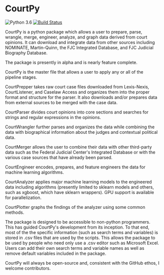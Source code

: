 # CourtPy

![Python 3.6](https://img.shields.io/badge/python-3.6-blue.svg)
[![Build Status](https://img.shields.io/travis/with_precedent/courtpy.svg)](https://travis-ci.org/with_precedent/courtpy) 

CourtPy is a python package which allows a user to prepare, parse, wrangle, merge, engineer, analyze, and graph data derived from court opinions. It can download and integrate data from other sources including NOMINATE, Martin-Quinn, the FJC Integrated Database, and FJC Judicial Biography Database.

The package is presently in alpha and is nearly feature complete.

CourtPy is the master file that allows a user to apply any or all of the pipeline stages.

CourtPrepper takes raw court case files downloaded from Lexis-Nexis, CourtListener, and Caselaw Access and organizes them into the proper format and structure for the parser. It also downloads and/or prepares data from external sources to be merged with the case data.

CourtParser divides court opinions into core sections and searches for strings and regular expressions in the opinions.

CourtWrangler further parses and organizes the data while combining the data with biographical information about the judges and contextual political data.

CourtMerger allows the user to combine their data with other third-party data such as the Federal Judicial Center's Integrated Database or with the various case sources that have already been parsed.

CourtEngineer encodes, prepares, and feature engineers the data for machine learning algorithms.

CourtAnalyzer applies major machine learning models to the engineered data including algorithms (presently limited to sklearn models and others, such as xgboost, which have sklearn wrappers). GPU support is available for parallelization.

CourtPlotter graphs the findings of the analyzer using some common methods.

The package is designed to be accessible to non-python programmers. This has guided CourtPy's development from its inception. To that end, most of the the specific information (such as search terms and variables) is stored in .csv files that are used by the scripts. This allows the package to be used by people who need only use a .csv editor such as Microsoft Excel. Users can add their own search terms and variable names as well as remove default variables included in the package.

CourtPy will always be open-source and, consistent with the GitHub ethos, I welcome contributors.
